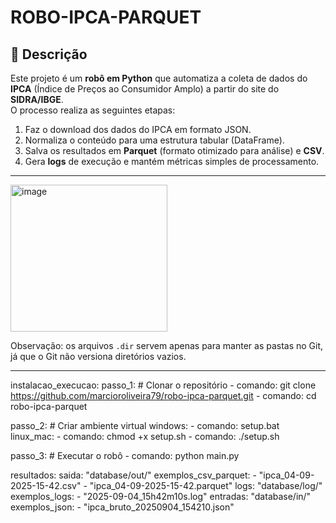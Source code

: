 # ROBO-IPCA-PARQUET

## 📌 Descrição
Este projeto é um **robô em Python** que automatiza a coleta de dados do **IPCA** (Índice de Preços ao Consumidor Amplo) a partir do site do **SIDRA/IBGE**.  
O processo realiza as seguintes etapas:

1. Faz o download dos dados do IPCA em formato JSON.  
2. Normaliza o conteúdo para uma estrutura tabular (DataFrame).  
3. Salva os resultados em **Parquet** (formato otimizado para análise) e **CSV**.  
4. Gera **logs** de execução e mantém métricas simples de processamento.  

---
<img width="251" height="235" alt="image" src="https://github.com/user-attachments/assets/23ea5d6c-87db-4b5f-ac7d-e117a8ae3231" />


Observação: os arquivos `.dir` servem apenas para manter as pastas no Git, já que o Git não versiona diretórios vazios.

---

instalacao_execucao:
  passo_1: # Clonar o repositório
    - comando: git clone https://github.com/marcioroliveira79/robo-ipca-parquet.git
    - comando: cd robo-ipca-parquet

  passo_2: # Criar ambiente virtual
    windows:
      - comando: setup.bat
    linux_mac:
      - comando: chmod +x setup.sh
      - comando: ./setup.sh

  passo_3: # Executar o robô
    - comando: python main.py

resultados:
  saida: "database/out/"
  exemplos_csv_parquet:
    - "ipca_04-09-2025-15-42.csv"
    - "ipca_04-09-2025-15-42.parquet"
  logs: "database/log/"
  exemplos_logs:
    - "2025-09-04_15h42m10s.log"
  entradas: "database/in/"
  exemplos_json:
    - "ipca_bruto_20250904_154210.json"

